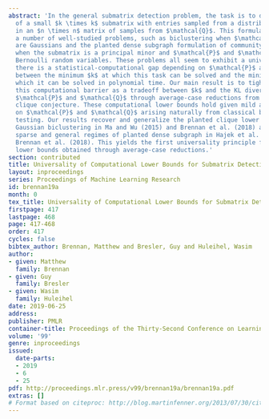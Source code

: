 ```yaml
---
abstract: 'In the general submatrix detection problem, the task is to detect the presence
  of a small $k \times k$ submatrix with entries sampled from a distribution $\mathcal{P}$
  in an $n \times n$ matrix of samples from $\mathcal{Q}$. This formulation includes
  a number of well-studied problems, such as biclustering when $\mathcal{P}$ and $\mathcal{Q}$
  are Gaussians and the planted dense subgraph formulation of community detection
  when the submatrix is a principal minor and $\mathcal{P}$ and $\mathcal{Q}$ are
  Bernoulli random variables. These problems all seem to exhibit a universal phenomenon:
  there is a statistical-computational gap depending on $\mathcal{P}$ and $\mathcal{Q}$
  between the minimum $k$ at which this task can be solved and the minimum $k$ at
  which it can be solved in polynomial time. Our main result is to tightly characterize
  this computational barrier as a tradeoff between $k$ and the KL divergences between
  $\mathcal{P}$ and $\mathcal{Q}$ through average-case reductions from the planted
  clique conjecture. These computational lower bounds hold given mild assumptions
  on $\mathcal{P}$ and $\mathcal{Q}$ arising naturally from classical binary hypothesis
  testing. Our results recover and generalize the planted clique lower bounds for
  Gaussian biclustering in Ma and Wu (2015) and Brennan et al. (2018) and for the
  sparse and general regimes of planted dense subgraph in Hajek et al. (2015) and
  Brennan et al. (2018). This yields the first universality principle for computational
  lower bounds obtained through average-case reductions.'
section: contributed
title: Universality of Computational Lower Bounds for Submatrix Detection
layout: inproceedings
series: Proceedings of Machine Learning Research
id: brennan19a
month: 0
tex_title: Universality of Computational Lower Bounds for Submatrix Detection
firstpage: 417
lastpage: 468
page: 417-468
order: 417
cycles: false
bibtex_author: Brennan, Matthew and Bresler, Guy and Huleihel, Wasim
author:
- given: Matthew
  family: Brennan
- given: Guy
  family: Bresler
- given: Wasim
  family: Huleihel
date: 2019-06-25
address: 
publisher: PMLR
container-title: Proceedings of the Thirty-Second Conference on Learning Theory
volume: '99'
genre: inproceedings
issued:
  date-parts:
  - 2019
  - 6
  - 25
pdf: http://proceedings.mlr.press/v99/brennan19a/brennan19a.pdf
extras: []
# Format based on citeproc: http://blog.martinfenner.org/2013/07/30/citeproc-yaml-for-bibliographies/
---
```

